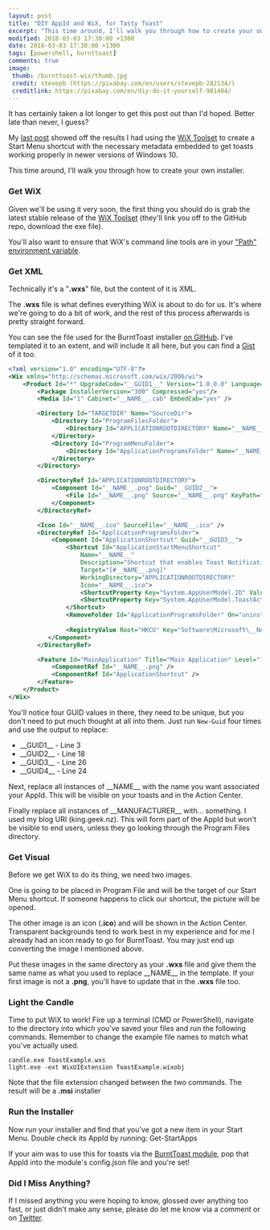 ```yaml
---
layout: post
title: "DIY AppId and WiX, for Tasty Toast"
excerpt: "This time around, I'll walk you through how to create your own installer."
modified: 2018-03-03 17:30:00 +1300
date: 2018-03-03 17:30:00 +1300
tags: [powershell, burnttoast]
comments: true
image:
 thumb: /burnttoast-wix/thumb.jpg
 credit: stevepb (https://pixabay.com/en/users/stevepb-282134/)
 creditlink: https://pixabay.com/en/diy-do-it-yourself-981404/
---
```


It has certainly taken a lot longer to get this post out than I'd hoped. Better
late than never, I guess?

My [last post](https://king.geek.nz/2018/02/04/burnttoast-appid-installer/)
showed off the results I had using the [WiX Toolset](http://wixtoolset.org/) to
create a Start Menu shortcut with the necessary metadata embedded to get toasts
working properly in newer versions of Windows 10.

This time around, I'll walk you through how to create your own installer.

### Get WiX

Given we'll be using it very soon, the first thing you should do is grab the
latest stable release of the [WiX Toolset](http://wixtoolset.org/releases/)
(they'll link you off to the GitHub repo, download the exe file).

You'll also want to ensure that WiX's command line tools are in your ["Path"
environment variable](https://msdn.microsoft.com/en-us/library/gg513936.aspx).

### Get XML

Technically it's a "**.wxs**" file, but the content of it is XML.

The **.wxs** file is what defines everything WiX is about to do for us. It's where
we're going to do a bit of work, and the rest of this process afterwards is
pretty straight forward.

You can see the file used for the BurntToast installer [on
GitHub](https://github.com/Windos/BurntToast/blob/master/Installer/src/BurntToast.wxs).
I've templated it to an extent, and will include it all here, but you can find a
[Gist](https://gist.github.com/Windos/f01ff665adbd5bc46fcb9abcba22490c) of it
too.

```xml
<?xml version="1.0" encoding="UTF-8"?>
<Wix xmlns="http://schemas.microsoft.com/wix/2006/wi">
    <Product Id="*" UpgradeCode="__GUID1__" Version="1.0.0.0" Language="1033" Name="__NAME__" Manufacturer="__MANUFACTURER__">
        <Package InstallerVersion="300" Compressed="yes"/>
        <Media Id="1" Cabinet="__NAME__.cab" EmbedCab="yes" />

        <Directory Id="TARGETDIR" Name="SourceDir">
            <Directory Id="ProgramFilesFolder">
                <Directory Id="APPLICATIONROOTDIRECTORY" Name="__NAME__"/>
            </Directory>
            <Directory Id="ProgramMenuFolder">
                <Directory Id="ApplicationProgramsFolder" Name="__NAME__"/>
            </Directory>
        </Directory>

        <DirectoryRef Id="APPLICATIONROOTDIRECTORY">
            <Component Id="__NAME__.png" Guid="__GUID2__">
                <File Id="__NAME__.png" Source="__NAME__.png" KeyPath="yes" Checksum="yes"/>
            </Component>
        </DirectoryRef>

        <Icon Id="__NAME__.ico" SourceFile="__NAME__.ico" />
        <DirectoryRef Id="ApplicationProgramsFolder">
            <Component Id="ApplicationShortcut" Guid="__GUID3__">
                <Shortcut Id="ApplicationStartMenuShortcut" 
                    Name="__NAME__" 
                    Description="Shortcut that enables Toast Notifications"
                    Target="[#__NAME__.png]"
                    WorkingDirectory="APPLICATIONROOTDIRECTORY"
                    Icon="__NAME__.ico">
                    <ShortcutProperty Key="System.AppUserModel.ID" Value="__MANUFACTURER__!__NAME__" />
                    <ShortcutProperty Key="System.AppUserModel.ToastActivatorCLSID" Value="{__GUID4__}"></ShortcutProperty>
		        </Shortcut>
                <RemoveFolder Id="ApplicationProgramsFolder" On="uninstall"/>
		
                <RegistryValue Root="HKCU" Key="Software\Microsoft\__NAME__" Name="installed" Type="integer" Value="1" KeyPath="yes"/>
           </Component>
        </DirectoryRef>

        <Feature Id="MainApplication" Title="Main Application" Level="1">
            <ComponentRef Id="__NAME__.png" />
            <ComponentRef Id="ApplicationShortcut" />   
        </Feature>
    </Product>
</Wix>
```

You'll notice four GUID values in there, they need to be unique, but you don't
need to put much thought at all into them. Just run `New-Guid` four times and use
the output to replace:

* \_\_GUID1\_\_ - Line 3
* \_\_GUID2\_\_ - Line 18
* \_\_GUID3\_\_ - Line 26
* \_\_GUID4\_\_ - Line 24

Next, replace all instances of \_\_NAME\_\_ with the name you want associated your
AppId. This will be visible on your toasts and in the Action Center.

Finally replace all instances of \_\_MANUFACTURER\_\_ with… something. I used my
blog URI (king.geek.nz). This will form part of the AppId but won't be visible
to end users, unless they go looking through the Program Files directory.

### Get Visual

Before we get WiX to do its thing, we need two images.

One is going to be placed in Program File and will be the target of our Start
Menu shortcut. If someone happens to click our shortcut, the picture will be
opened.

The other image is an icon (**.ico**) and will be shown in the Action Center.
Transparent backgrounds tend to work best in my experience and for me I already
had an icon ready to go for BurntToast. You may just end up converting the image
I mentioned above.

Put these images in the same directory as your **.wxs** file and give them the same
name as what you used to replace \_\_NAME\_\_ in the template. If your first image
is not a **.png**, you'll have to update that in the **.wxs** file too.

### Light the Candle

Time to put WiX to work! Fire up a terminal (CMD or PowerShell), navigate to the
directory into which you've saved your files and run the following commands.
Remember to change the example file names to match what you've actually used.

```
candle.exe ToastExample.wxs
light.exe -ext WixUIExtension ToastExample.wixobj
```

Note that the file extension changed between the two commands. The result will
be a **.msi** installer

### Run the Installer

Now run your installer and find that you've got a new item in your Start Menu.
Double check its AppId by running: Get-StartApps

If your aim was to use this for toasts via the [BurntToast
module](https://www.powershellgallery.com/packages/BurntToast), pop that AppId
into the module's config.json file and you're set!

### Did I Miss Anything?

If I missed anything you were hoping to know, glossed over anything too fast, or
just didn't make any sense, please do let me know via a comment or on
[Twitter](https://twitter.com/WindosNZ).
